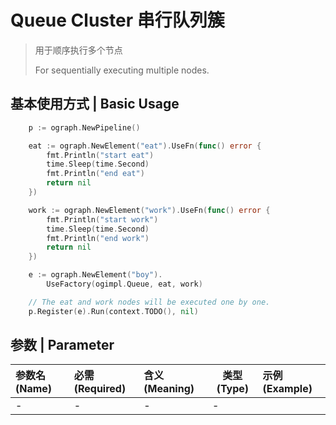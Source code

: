 # Queue Cluster 串行队列簇

> 用于顺序执行多个节点
> 
> For sequentially executing multiple nodes.

## 基本使用方式 | Basic Usage

```go
	p := ograph.NewPipeline()

	eat := ograph.NewElement("eat").UseFn(func() error {
		fmt.Println("start eat")
		time.Sleep(time.Second)
		fmt.Println("end eat")
		return nil
	})

	work := ograph.NewElement("work").UseFn(func() error {
		fmt.Println("start work")
		time.Sleep(time.Second)
		fmt.Println("end work")
		return nil
	})

	e := ograph.NewElement("boy").
		UseFactory(ogimpl.Queue, eat, work)

	// The eat and work nodes will be executed one by one.
	p.Register(e).Run(context.TODO(), nil)
```

## 参数 | Parameter

| 参数名(Name) | 必需(Required) | 含义(Meaning) | 类型(Type) | 示例(Example) |
| :----------- | :------------- | :------------ | ---------- | :------------ |
| -            | -              | -             | -          |

